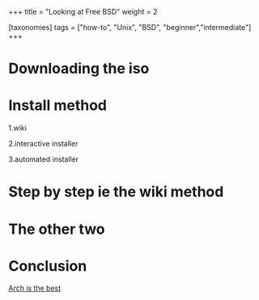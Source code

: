 +++
title = "Looking at Free BSD"
weight = 2

[taxonomies]
tags = ["how-to", "Unix", "BSD", "beginner","intermediate"]
+++

# Downloading the iso

# Install method

1.wiki

2.interactive installer

3.automated installer

# Step by step ie the wiki method

# The other two

# Conclusion

[Arch is the best](https://wiki.archlinux.org/title/arch_is_the_best)